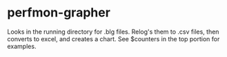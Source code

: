 # perfmon-grapher

Looks in the running directory for .blg files. Relog's them to .csv files, then converts to excel, and creates a chart.
See $counters in the top portion for examples.
